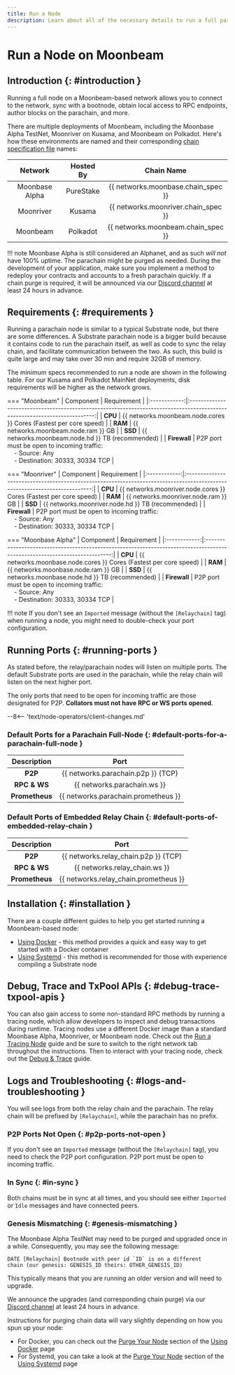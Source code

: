 ```yaml
---
title: Run a Node
description: Learn about all of the necessary details to run a full parachain node for the Moonbeam Network to have your RPC endpoint or produce blocks.
---
```


# Run a Node on Moonbeam

## Introduction {: #introduction }

Running a full node on a Moonbeam-based network allows you to connect to the network, sync with a bootnode, obtain local access to RPC endpoints, author blocks on the parachain, and more.

There are multiple deployments of Moonbeam, including the Moonbase Alpha TestNet, Moonriver on Kusama, and Moonbeam on Polkadot. Here's how these environments are named and their corresponding [chain specification file](https://substrate.dev/docs/en/knowledgebase/integrate/chain-spec) names:

|    Network     | Hosted By |             Chain Name              |
|:--------------:|:---------:|:-----------------------------------:|
| Moonbase Alpha | PureStake | {{ networks.moonbase.chain_spec }}  |
|   Moonriver    |  Kusama   | {{ networks.moonriver.chain_spec }} |
|    Moonbeam    | Polkadot  | {{ networks.moonbeam.chain_spec }}  |

!!! note
    Moonbase Alpha is still considered an Alphanet, and as such _will not_ have 100% uptime. The parachain might be purged as needed. During the development of your application, make sure you implement a method to redeploy your contracts and accounts to a fresh parachain quickly. If a chain purge is required, it will be announced via our [Discord channel](https://discord.gg/PfpUATX) at least 24 hours in advance.

## Requirements {: #requirements }

Running a parachain node is similar to a typical Substrate node, but there are some differences. A Substrate parachain node is a bigger build because it contains code to run the parachain itself, as well as code to sync the relay chain, and facilitate communication between the two. As such, this build is quite large and may take over 30 min and require 32GB of memory.

The minimum specs recommended to run a node are shown in the following table. For our Kusama and Polkadot MainNet deployments, disk requirements will be higher as the network grows.

=== "Moonbeam"
    |  Component   |                                                        Requirement                                                         |
    |:------------:|:--------------------------------------------------------------------------------------------------------------------------:|
    |   **CPU**    |                             {{ networks.moonbeam.node.cores }} Cores (Fastest per core speed)                              |
    |   **RAM**    |                                            {{ networks.moonbeam.node.ram }} GB                                             |
    |   **SSD**    |                                      {{ networks.moonbeam.node.hd }} TB (recommended)                                      |
    | **Firewall** | P2P port must be open to incoming traffic:<br>&nbsp; &nbsp; - Source: Any<br>&nbsp; &nbsp; - Destination: 30333, 30334 TCP |

=== "Moonriver"
    |  Component   |                                                        Requirement                                                         |
    |:------------:|:--------------------------------------------------------------------------------------------------------------------------:|
    |   **CPU**    |                             {{ networks.moonriver.node.cores }} Cores (Fastest per core speed)                             |
    |   **RAM**    |                                            {{ networks.moonriver.node.ram }} GB                                            |
    |   **SSD**    |                                     {{ networks.moonriver.node.hd }} TB (recommended)                                      |
    | **Firewall** | P2P port must be open to incoming traffic:<br>&nbsp; &nbsp; - Source: Any<br>&nbsp; &nbsp; - Destination: 30333, 30334 TCP |

=== "Moonbase Alpha"
    |  Component   |                                                        Requirement                                                         |
    |:------------:|:--------------------------------------------------------------------------------------------------------------------------:|
    |   **CPU**    |                             {{ networks.moonbase.node.cores }} Cores (Fastest per core speed)                              |
    |   **RAM**    |                                            {{ networks.moonbase.node.ram }} GB                                             |
    |   **SSD**    |                                      {{ networks.moonbase.node.hd }} TB (recommended)                                      |
    | **Firewall** | P2P port must be open to incoming traffic:<br>&nbsp; &nbsp; - Source: Any<br>&nbsp; &nbsp; - Destination: 30333, 30334 TCP |

!!! note
    If you don't see an `Imported` message (without the `[Relaychain]` tag) when running a node, you might need to double-check your port configuration.

## Running Ports {: #running-ports }

As stated before, the relay/parachain nodes will listen on multiple ports. The default Substrate ports are used in the parachain, while the relay chain will listen on the next higher port.

The only ports that need to be open for incoming traffic are those designated for P2P. **Collators must not have RPC or WS ports opened**.

--8<-- 'text/node-operators/client-changes.md'

### Default Ports for a Parachain Full-Node {: #default-ports-for-a-parachain-full-node }

|  Description   |                Port                 |
|:--------------:|:-----------------------------------:|
|    **P2P**     | {{ networks.parachain.p2p }} (TCP)  |
|  **RPC & WS**  |     {{ networks.parachain.ws }}     |
| **Prometheus** | {{ networks.parachain.prometheus }} |

### Default Ports of Embedded Relay Chain {: #default-ports-of-embedded-relay-chain }

|  Description   |                 Port                  |
|:--------------:|:-------------------------------------:|
|    **P2P**     | {{ networks.relay_chain.p2p }} (TCP)  |
|  **RPC & WS**  |     {{ networks.relay_chain.ws }}     |
| **Prometheus** | {{ networks.relay_chain.prometheus }} |

## Installation {: #installation }

There are a couple different guides to help you get started running a Moonbeam-based node:

- [Using Docker](/node-operators/networks/run-a-node/docker) - this method provides a quick and easy way to get started with a Docker container
- [Using Systemd](/node-operators/networks/run-a-node/systemd) - this method is recommended for those with experience compiling a Substrate node

## Debug, Trace and TxPool APIs {: #debug-trace-txpool-apis }

You can also gain access to some non-standard RPC methods by running a tracing node, which allow developers to inspect and debug transactions during runtime. Tracing nodes use a different Docker image than a standard Moonbase Alpha, Moonriver, or Moonbeam node. Check out the [Run a Tracing Node](/node-operators/networks/tracing-node) guide and be sure to switch to the right network tab throughout the instructions. Then to interact with your tracing node, check out the [Debug & Trace](/builders/build/eth-api/debug-trace) guide.

## Logs and Troubleshooting {: #logs-and-troubleshooting }

You will see logs from both the relay chain and the parachain. The relay chain will be prefixed by `[Relaychain]`, while the parachain has no prefix.

### P2P Ports Not Open {: #p2p-ports-not-open }

If you don't see an `Imported` message (without the `[Relaychain]` tag), you need to check the P2P port configuration. P2P port must be open to incoming traffic.

### In Sync {: #in-sync }

Both chains must be in sync at all times, and you should see either `Imported` or `Idle` messages and have connected peers.

### Genesis Mismatching {: #genesis-mismatching }

The Moonbase Alpha TestNet may need to be purged and upgraded once in a while. Consequently, you may see the following message:

```text
DATE [Relaychain] Bootnode with peer id `ID` is on a different
chain (our genesis: GENESIS_ID theirs: OTHER_GENESIS_ID)
```

This typically means that you are running an older version and will need to upgrade.

We announce the upgrades (and corresponding chain purge) via our [Discord channel](https://discord.gg/PfpUATX) at least 24 hours in advance.

Instructions for purging chain data will vary slightly depending on how you spun up your node:

  - For Docker, you can check out the [Purge Your Node](/node-operators/networks/run-a-node/docker/#purge-your-node) section of the [Using Docker](/node-operators/networks/run-a-node/docker) page
  - For Systemd, you can take a look at the [Purge Your Node](/node-operators/networks/run-a-node/systemd/#purge-your-node) section of the [Using Systemd](/node-operators/networks/run-a-node/systemd) page
